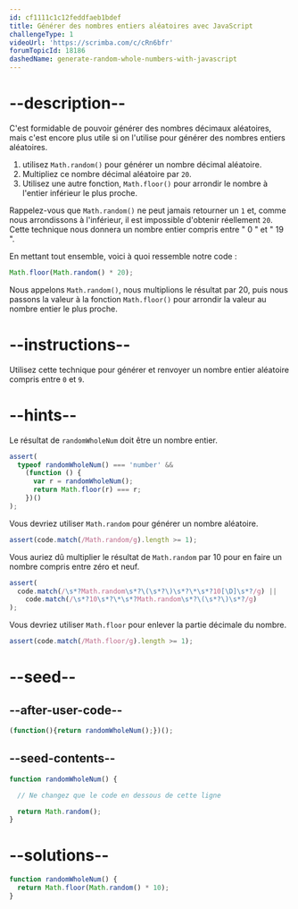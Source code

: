 ```yaml
---
id: cf1111c1c12feddfaeb1bdef
title: Générer des nombres entiers aléatoires avec JavaScript
challengeType: 1
videoUrl: 'https://scrimba.com/c/cRn6bfr'
forumTopicId: 18186
dashedName: generate-random-whole-numbers-with-javascript
---
```


# --description--

C'est formidable de pouvoir générer des nombres décimaux aléatoires, mais c'est encore plus utile si on l'utilise pour générer des nombres entiers aléatoires.

<ol><li>utilisez <code>Math.random()</code> pour générer un nombre décimal aléatoire.</li><li>Multipliez ce nombre décimal aléatoire par <code>20</code>.</li><li>Utilisez une autre fonction, <code>Math.floor()</code> pour arrondir le nombre à l'entier inférieur le plus proche.</li></ol>

Rappelez-vous que `Math.random()` ne peut jamais retourner un `1` et, comme nous arrondissons à l'inférieur, il est impossible d'obtenir réellement `20`. Cette technique nous donnera un nombre entier compris entre " 0 " et " 19 ".

En mettant tout ensemble, voici à quoi ressemble notre code :

```js
Math.floor(Math.random() * 20);
```

Nous appelons `Math.random()`, nous multiplions le résultat par 20, puis nous passons la valeur à la fonction `Math.floor()` pour arrondir la valeur au nombre entier le plus proche.

# --instructions--

Utilisez cette technique pour générer et renvoyer un nombre entier aléatoire compris entre `0` et `9`.

# --hints--

Le résultat de `randomWholeNum` doit être un nombre entier.

```js
assert(
  typeof randomWholeNum() === 'number' &&
    (function () {
      var r = randomWholeNum();
      return Math.floor(r) === r;
    })()
);
```

Vous devriez utiliser `Math.random` pour générer un nombre aléatoire.

```js
assert(code.match(/Math.random/g).length >= 1);
```

Vous auriez dû multiplier le résultat de `Math.random` par 10 pour en faire un nombre compris entre zéro et neuf.

```js
assert(
  code.match(/\s*?Math.random\s*?\(\s*?\)\s*?\*\s*?10[\D]\s*?/g) ||
    code.match(/\s*?10\s*?\*\s*?Math.random\s*?\(\s*?\)\s*?/g)
);
```

Vous devriez utiliser `Math.floor` pour enlever la partie décimale du nombre.

```js
assert(code.match(/Math.floor/g).length >= 1);
```

# --seed--

## --after-user-code--

```js
(function(){return randomWholeNum();})();
```

## --seed-contents--

```js
function randomWholeNum() {

  // Ne changez que le code en dessous de cette ligne

  return Math.random();
}
```

# --solutions--

```js
function randomWholeNum() {
  return Math.floor(Math.random() * 10);
}
```
